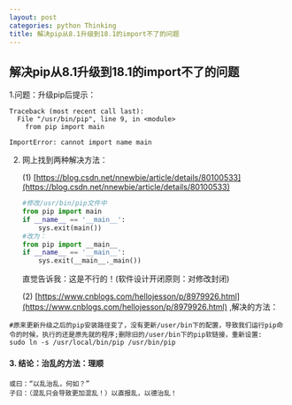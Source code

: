 ```yaml
---
layout: post
categories: python Thinking
title: 解决pip从8.1升级到18.1的import不了的问题
---
```

## 解决pip从8.1升级到18.1的import不了的问题

1.问题：升级pip后提示：

```
Traceback (most recent call last):
  File "/usr/bin/pip", line 9, in <module>
    from pip import main

ImportError: cannot import name main
```



2. 网上找到两种解决方法：

   (1) [https://blog.csdn.net/nnewbie/article/details/80100533](https://blog.csdn.net/nnewbie/article/details/80100533)

   ```python
   #修改/usr/bin/pip文件中
   from pip import main
   if __name__ == '__main__':
       sys.exit(main())
   #改为：
   from pip import __main__
   if __name__ == '__main__':
       sys.exit(__main__._main())
   
   
   ```

   直觉告诉我：这是不行的！(软件设计开闭原则：对修改封闭)

   (2) [https://www.cnblogs.com/hellojesson/p/8979926.html](https://www.cnblogs.com/hellojesson/p/8979926.html) ,解决的方法：

```shell
#原来更新升级之后的pip安装路径变了，没有更新/user/bin下的配置，导致我们运行pip命令的时候，执行的还是原先就的程序;删除旧的/user/bin下的pip软链接，重新设置:
sudo ln -s /usr/local/bin/pip /usr/bin/pip
```

#### 3. 结论：治乱的方法：理顺

```shell
或曰：“以乱治乱，何如？”
子曰：（混乱只会导致更加混乱！）以直报乱，以德治乱！
```